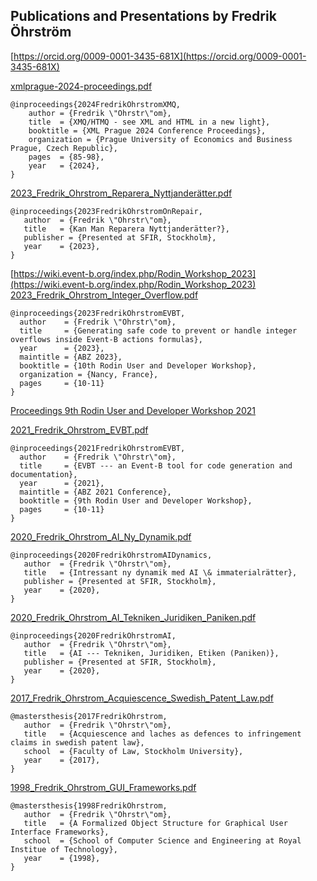 ## Publications and Presentations by Fredrik Öhrström

[https://orcid.org/0009-0001-3435-681X](https://orcid.org/0009-0001-3435-681X)

[xmlprague-2024-proceedings.pdf](https://archive.xmlprague.cz/2024/files/xmlprague-2024-proceedings.pdf)

```
@inproceedings{2024FredrikOhrstromXMQ,
    author = {Fredrik \"Ohrstr\"om},
    title  = {XMQ/HTMQ - see XML and HTML in a new light},
    booktitle = {XML Prague 2024 Conference Proceedings},
    organization = {Prague University of Economics and Business Prague, Czech Republic},
    pages  = {85-98},
    year   = {2024},
}
```

[2023_Fredrik_Ohrstrom_Reparera_Nyttjanderätter.pdf](2023_Fredrik_Ohrstrom_Reparera_Nyttjanderätter.pdf)

```
@inproceedings{2023FredrikOhrstromOnRepair,
   author  = {Fredrik \"Ohrstr\"om},
   title   = {Kan Man Reparera Nyttjanderätter?},
   publisher = {Presented at SFIR, Stockholm},
   year    = {2023},
}
```

[https://wiki.event-b.org/index.php/Rodin_Workshop_2023](https://wiki.event-b.org/index.php/Rodin_Workshop_2023)
[2023_Fredrik_Ohrstrom_Integer_Overflow.pdf](2023_Fredrik_Ohrstrom_Integer_Overflow.pdf)

```
@inproceedings{2023FredrikOhrstromEVBT,
  author    = {Fredrik \"Ohrstr\"om},
  title     = {Generating safe code to prevent or handle integer overflows inside Event-B actions formulas},
  year      = {2023},
  maintitle = {ABZ 2023},
  booktitle = {10th Rodin User and Developer Workshop},
  organization = {Nancy, France},
  pages     = {10-11}
}
```

[Proceedings 9th Rodin User and Developer Workshop 2021](https://www.researchgate.net/publication/352737651_Proceedings_of_the_9th_Rodin_User_and_Developer_Workshop_2021)

[2021_Fredrik_Ohrstrom_EVBT.pdf](2021_Fredrik_Ohrstrom_EVBT.pdf)

```
@inproceedings{2021FredrikOhrstromEVBT,
  author    = {Fredrik \"Ohrstr\"om},
  title     = {EVBT --- an Event-B tool for code generation and documentation},
  year      = {2021},
  maintitle = {ABZ 2021 Conference},
  booktitle = {9th Rodin User and Developer Workshop},
  pages     = {10-11}
}
```

[2020_Fredrik_Ohrstrom_AI_Ny_Dynamik.pdf](2020_Fredrik_Ohrstrom_AI_Ny_Dynamik.pdf)

```
@inproceedings{2020FredrikOhrstromAIDynamics,
   author  = {Fredrik \"Ohrstr\"om},
   title   = {Intressant ny dynamik med AI \& immaterialrätter},
   publisher = {Presented at SFIR, Stockholm},
   year    = {2020},
}
```

[2020_Fredrik_Ohrstrom_AI_Tekniken_Juridiken_Paniken.pdf](2020_Fredrik_Ohrstrom_AI_Tekniken_Juridiken_Paniken.pdf)

```
@inproceedings{2020FredrikOhrstromAI,
   author  = {Fredrik \"Ohrstr\"om},
   title   = {AI --- Tekniken, Juridiken, Etiken (Paniken)},
   publisher = {Presented at SFIR, Stockholm},
   year    = {2020},
}
```

[2017_Fredrik_Ohrstrom_Acquiescence_Swedish_Patent_Law.pdf](2017_Fredrik_Ohrstrom_Acquiescence_Swedish_Patent_Law.pdf)

```
@mastersthesis{2017FredrikOhrstrom,
   author  = {Fredrik \"Ohrstr\"om},
   title   = {Acquiescence and laches as defences to infringement claims in swedish patent law},
   school  = {Faculty of Law, Stockholm University},
   year    = {2017},
}
```

[1998_Fredrik_Ohrstrom_GUI_Frameworks.pdf](1998_Fredrik_Ohrstrom_GUI_Frameworks.pdf)

```
@mastersthesis{1998FredrikOhrstrom,
   author  = {Fredrik \"Ohrstr\"om},
   title   = {A Formalized Object Structure for Graphical User Interface Frameworks},
   school  = {School of Computer Science and Engineering at Royal Institue of Technology},
   year    = {1998},
}
```
